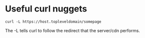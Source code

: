 # Useful curl nuggets 



```
curl -L https://host.topleveldomain/somepage
```
The -L tells curl to follow the redirect that the server/cdn performs.  
